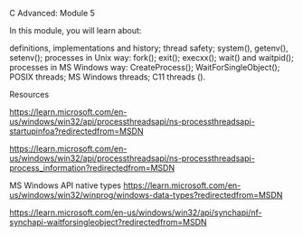 C Advanced: Module 5

In this module, you will learn about:

definitions, implementations and history;
thread safety;
system(), getenv(), setenv();
processes in Unix way:
fork();
exit();
execxx();
wait() and waitpid();
processes in MS Windows way:
CreateProcess();
WaitForSingleObject();
POSIX threads;
MS Windows threads;
C11 threads ().

Resources 

https://learn.microsoft.com/en-us/windows/win32/api/processthreadsapi/ns-processthreadsapi-startupinfoa?redirectedfrom=MSDN

https://learn.microsoft.com/en-us/windows/win32/api/processthreadsapi/ns-processthreadsapi-process_information?redirectedfrom=MSDN

MS Windows API native types
https://learn.microsoft.com/en-us/windows/win32/winprog/windows-data-types?redirectedfrom=MSDN


https://learn.microsoft.com/en-us/windows/win32/api/synchapi/nf-synchapi-waitforsingleobject?redirectedfrom=MSDN